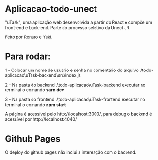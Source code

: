 # **Aplicacao-todo-unect**

"uTask", uma aplicação web desenvolvida a partir do React e compõe um front-end e back-end. Parte do processo seletivo da Unect JR.

Feito por Renato e Yuki.

# Para rodar:

1 - Colocar um nome de usuário e senha no comentário do arquivo .\todo-aplicacao\uTask-backend\src\index.js

2 - Na pasta do backend .\todo-aplicacao\uTask-backend executar no terminal o comando **yarn dev**

3 - Na pasta do frontend .\todo-aplicacao\uTask-frontend executar no terminal o comando **npm start**

A página é acessível pelo http://localhost:3000/, para debug o backend é acessível por http://localhost:4040/

# Github Pages

O deploy do github pages não inclui a intereação com o backend.
